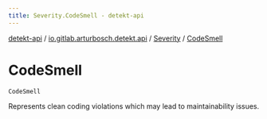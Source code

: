 ```yaml
---
title: Severity.CodeSmell - detekt-api
---
```


[detekt-api](../../index.html) / [io.gitlab.arturbosch.detekt.api](../index.html) / [Severity](index.html) / [CodeSmell](./-code-smell.html)

# CodeSmell

`CodeSmell`

Represents clean coding violations which may lead to maintainability issues.

